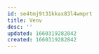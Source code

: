 ```yaml
---
id: se4tmj9t31kkax83l4wmprt
title: Venv
desc: ''
updated: 1660319282842
created: 1660319282842
---
```

